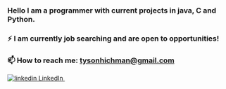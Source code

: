 ### Hello I am a programmer with current projects in java, C and Python.
### ⚡ I am currently job searching and are open to opportunities!
###  📫 How to reach me: tysonhichman@gmail.com
<p>
  <a href="https://www.linkedin.com/in/tyson-hichman" rel="nofollow noreferrer">
    <img src="https://i.stack.imgur.com/gVE0j.png" alt="linkedin"> LinkedIn
  </a> &nbsp; 
</p>

<!--
**Thichman/Thichman** is a ✨ _special_ ✨ repository because its `README.md` (this file) appears on your GitHub profile.

Here are some ideas to get you started:

- 🔭 I’m currently working on ...
- 🌱 I’m currently learning ...
- 👯 I’m looking to collaborate on ...
- 🤔 I’m looking for help with ...
- 💬 Ask me about ...
- 📫 How to reach me: ...
- 😄 Pronouns: ...
- ⚡ Fun fact: ...
-->
